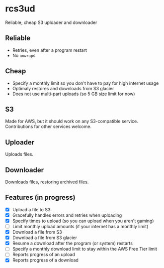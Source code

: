 # rcs3ud
Reliable, cheap S3 uploader and downloader

## Reliable
- Retries, even after a program restart
- No `unwrap`s

## Cheap
- Specify a monthly limit so you don't have to pay for high internet usage
- Optimaly restores and downloads from S3 glacier
- Does not use multi-part uploads (so 5 GB size limit for now)

## S3
Made for AWS, but it should work on any S3-compatible service. Contributions for other services welcome.

## Uploader
Uploads files.

## Downloader
Downloads files, restoring archived files.

## Features (in progress)
- [x] Upload a file to S3
- [x] Gracefully handles errors and retries when uploading
- [x] Specify times to upload (so you can upload when you aren't gaming)
- [ ] Limit monthly upload amounts (if your internet has a monthly limit)
- [x] Download a file from S3
- [x] Download a file from S3 glacier
- [x] Resume a download after the program (or system) restarts
- [ ] Specify a monthly download limit to stay within the AWS Free Tier limit
- [ ] Reports progress of an upload
- [x] Reports progress of a download

